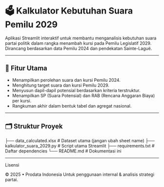 # 🗳️ Kalkulator Kebutuhan Suara Pemilu 2029

Aplikasi Streamlit interaktif untuk membantu menganalisis kebutuhan suara partai politik dalam rangka menambah kursi pada Pemilu Legislatif 2029. Dirancang berdasarkan data Pemilu 2024 dan pendekatan Sainte-Laguë.

---

## 🎯 Fitur Utama

- Menampilkan perolehan suara dan kursi Pemilu 2024.
- Menghitung target suara dan kursi Pemilu 2029.
- Menyusun dapil-dapil potensial berdasarkan kriteria terstruktur.
- Menampilkan SP (Suara Potensial) dan RAB (Rencana Anggaran Biaya) per kursi.
- Rangkuman akhir dalam bentuk tabel dan agregat nasional.

---

## 🗂 Struktur Proyek
├── data_calculated.xlsx         # Dataset utama (jangan ubah sheet name)
├── kalkulator_suara_2029.py     # Script utama Streamlit
├── requirements.txt             # Daftar dependencies
└── README.md                    # Dokumentasi ini

---


Lisensi

© 2025 • Prodata Indonesia
Untuk penggunaan internal & analisis strategi partai.
